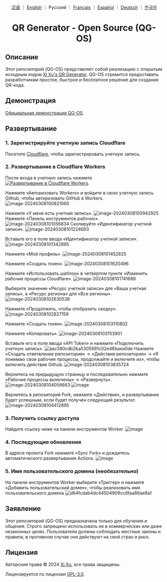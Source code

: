 <div align="center">

<a href="README_ZH.md">汉语</a> ｜ <a href="/README.md">English</a> ｜ Русский ｜ <a href="README_FR.md">Français</a> ｜ <a href="README_ES.md">Español</a> ｜ <a href="README_DE.md">Deutsch</a> ｜ <a href="README_KO.md">한국어</a>

# QR Generator - Open Source (QG-OS)

</div>

## Описание

Этот репозиторий (QG-OS) представляет собой реализацию с открытым исходным кодом [Xi Xu's QR Generator](https://qr.xi-xu.me). QG-OS стремится предоставить разработчикам простое, быстрое и бесплатное решение для создания QR-кода.

## Демонстрация

[Официальная демонстрация QG-OS](https://qg-os.xi-xu.me).

## Развертывание

### 1. Зарегистрируйте учетную запись Cloudflare

Посетите [Cloudflare](https://dash.cloudflare.com/sign-up), чтобы зарегистрировать учетную запись.

### 2. Развертывание в Cloudflare Workers

После входа в учетную запись нажмите [![Развертывание в Cloudflare Workers](https://deploy.workers.cloudflare.com/button)](https://deploy.workers.cloudflare.com/?url=https://github.com/xixu-me/QR-Generator).

Нажмите «Авторизовать Workers» и войдите в свою учетную запись Github, чтобы авторизовать GitHub в Workers.
![image-20240308100821060](https://github.com/Harry-zklcdc/go-proxy-bingai/assets/21104213/241edb52-b1ef-4a2c-8525-bfa3d148391b)

Нажмите «У меня есть учетная запись».
![image-20240308100942925](https://github.com/Harry-zklcdc/go-proxy-bingai/assets/21104213/219fc538-e412-4a52-913c-6c4878d50325) Нажмите «Панель инструментов рабочих».
![image-20240308101056834](https://github.com/Harry-zklcdc/go-proxy-bingai/assets/21104213/4b4a96be-90b3-40cc-9b50-b214980f2ab2) Скопируйте «Идентификатор учетной записи».
![image-20240308101224693](https://github.com/Harry-zklcdc/go-proxy-bingai/assets/21104213/da6f8b64-f6e1-40c0-b812-54f86d8b97c0)

Вставьте его в поле ввода «Идентификатор учетной записи».
![image-20240308101342895](https://github.com/Harry-zklcdc/go-proxy-bingai/assets/21104213/4df45a68-855f-4acd-a9be-6d0da63a49a5)

Нажмите «Мой профиль».
![image-20240308101452825](https://github.com/Harry-zklcdc/go-proxy-bingai/assets/21104213/4d21f38a-f313-4d66-baf9-83ce1df93f02)

Нажмите «Создать токен».
![image-20240308101620496](https://github.com/Harry-zklcdc/go-proxy-bingai/assets/21104213/41e82d1b-27ea-44a0-8cfe-ae66233544ad)

Нажмите «Использовать шаблон» в четвертом пункте «Изменить рабочие процессы Cloudflare».
![image-20240308101741689](https://github.com/Harry-zklcdc/go-proxy-bingai/assets/21104213/3974817c-2787-4148-95f9-96f58ef78aee)

Выберите значение «Ресурс учетной записи» для «Ваша учетная запись», а «Ресурс региона» для «Все регионы».
![image-20240308102630538](https://github.com/Harry-zklcdc/go-proxy-bingai/assets/21104213/cd20fa0a-b75d-489d-85c0-49a063abea8a)

Нажмите «Продолжить, чтобы отобразить сводку».
![image-20240308102827159](https://github.com/Harry-zklcdc/go-proxy-bingai/assets/21104213/9d91e08b-743b-476a-b74e-5b2f46b97ac2)

Нажмите «Создать токен».
![image-20240308103110802](https://github.com/Harry-zklcdc/go-proxy-bingai/assets/21104213/db6cde35-cf88-4fde-a58a-d3b204dabc17)

Нажмите «Копировать».
![image-20240308103153901](https://github.com/Harry-zklcdc/go-proxy-bingai/assets/21104213/0309e295-d77a-4d27-918e-706e2169347f)

Вставьте его в поле ввода «API Token» и нажмите «Подключить учетную запись».
![aac580cdb2ba5305991c02e46baea0de](https://github.com/Harry-zklcdc/go-proxy-bingai/assets/21104213/eb3bb593-13df-4a67-976d-4fbb5f369e51) Нажмите «Создать ответвление репозитория» -> «Действия репозитория» -> «Я понимаю свои рабочие процессы, продолжайте и включите их», чтобы включить действие Github.
![image-20240308103835724](https://github.com/Harry-zklcdc/go-proxy-bingai/assets/21104213/a0d89011-edb5-4622-9bb0-c40f6420e936)

Вернитесь на предыдущую страницу и последовательно нажмите «Рабочие процессы включены» -> «Развернуть».
![image-20240308104056663](https://github.com/Harry-zklcdc/go-proxy-bingai/assets/21104213/d29844b4-6eda-4da1-984c-3f4507e1c213)
![image](https://github.com/Harry-zklcdc/go-proxy-bingai/assets/21104213/63691c2a-b26d-48cd-9c42-6fd74e44694b)

Вернитесь в репозиторий Fork, нажмите «Действия», и развертывание будет успешным, если будет получен следующий результат.
![image-20240308104412895](https://github.com/Harry-zklcdc/go-proxy-bingai/assets/21104213/ae35e302-c3cf-4662-badb-926b56b19565)

### 3. Получить ссылку доступа

Найдите ссылку ниже на панели инструментов Worker.
![image](https://github.com/Harry-zklcdc/go-proxy-bingai/assets/21104213/8fef9dd4-285e-414a-9237-5378e981b96c)

### 4. Последующие обновления

В адресе проекта Fork нажмите «Sync Fork» и дождитесь автоматического развертывания Actions.
![image](https://github.com/Harry-zklcdc/go-proxy-bingai/assets/21104213/16ca803a-fe4b-431e-97b0-f04b8a217220)

### 5. Имя пользовательского домена (необязательно)

На панели инструментов Worker выберите «Триггер» и нажмите «Добавить пользовательский домен», чтобы реализовать имя пользовательского домена
![d64fcdab4dc44504909cc6faa86ae8a1](https://github.com/Harry-zklcdc/go-proxy-bingai/assets/21104213/6f0de2c5-1dd4-4801-b163-6d485836c73d)

## Заявление

Этот репозиторий (QG-OS) предназначена только для обучения и общения. Строго запрещено использовать ее в коммерческих или даже незаконных целях. Пользователи должны соблюдать местные законы и правила, в противном случае они действуют на свой страх и риск.

## Лицензия

Авторские права © 2024 [Xi Xu](https://xi-xu.me), все права защищены.

Лицензируется по лицензии [GPL-3.0](https://github.com/xixu-me/QR-Generator/blob/main/LICENSE).
